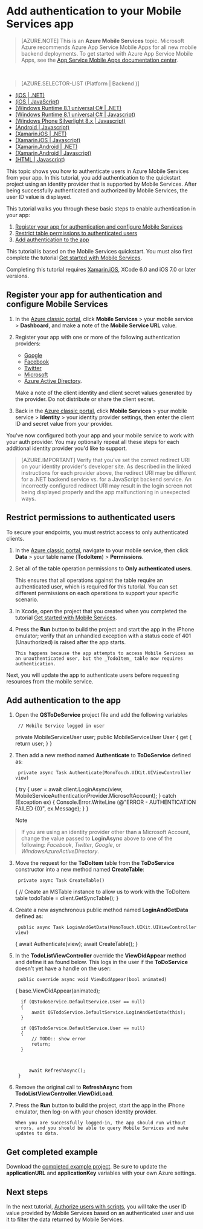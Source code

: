 <properties
    pageTitle="Get started with authentication (Xamarin.iOS) - Mobile Services"
    description="Learn how to use authentication in your Azure Mobile Services app for Xamarin.iOS."
    documentationCenter="xamarin"
    services="mobile-services"
    manager="dwrede"
    authors="lindydonna"
    editor=""/>


<tags
    ms.service="mobile-services"
    ms.workload="mobile"
    ms.tgt_pltfrm="mobile-xamarin-ios"
    ms.devlang="dotnet"
    ms.topic="article"
    ms.date="11/30/2015"
    ms.author="donnam"/>

# Add authentication to your Mobile Services app
>[AZURE.NOTE] This is an **Azure Mobile Services** topic.  Microsoft Azure recommends Azure App Service Mobile Apps for all new mobile backend deployments.
To get started with Azure App Service Mobile Apps, see the [App Service Mobile Apps documentation center](/documentation/services/app-service/mobile).


&nbsp;

> [AZURE.SELECTOR-LIST (Platform | Backend )]
- [(iOS | .NET)](../articles/mobile-services-dotnet-backend-ios-get-started-users.md)
- [(iOS | JavaScript)](../articles/mobile-services-ios-get-started-users.md)
- [(Windows Runtime 8.1 universal C# | .NET)](../articles/mobile-services-dotnet-backend-windows-universal-dotnet-get-started-users.md)
- [(Windows Runtime 8.1 universal C# | Javascript)](../articles/mobile-services-javascript-backend-windows-universal-dotnet-get-started-users.md)
- [(Windows Phone Silverlight 8.x | Javascript)](../articles/mobile-services-windows-phone-get-started-users.md)
- [(Android | Javascript)](../articles/mobile-services-android-get-started-users.md)
- [(Xamarin.iOS | .NET)](../articles/mobile-services-dotnet-backend-xamarin-ios-get-started-users.md)
- [(Xamarin.iOS | Javascript)](../articles/partner-xamarin-mobile-services-ios-get-started-users.md)
- [(Xamarin.Android | .NET)](../articles/mobile-services-dotnet-backend-xamarin-android-get-started-users.md)
- [(Xamarin.Android | Javascript)](../articles/partner-xamarin-mobile-services-android-get-started-users.md)
- [(HTML | Javascript)](../articles/mobile-services-html-get-started-users.md)


This topic shows you how to authenticate users in Azure Mobile Services from your app.  In this tutorial, you add authentication to the quickstart project using an identity provider that is supported by Mobile Services. After being successfully authenticated and authorized by Mobile Services, the user ID value is displayed.

This tutorial walks you through these basic steps to enable authentication in your app:

1. [Register your app for authentication and configure Mobile Services](#register.md)
2. [Restrict table permissions to authenticated users](#permissions.md)
3. [Add authentication to the app](#add-authentication.md)

This tutorial is based on the Mobile Services quickstart. You must also first complete the tutorial [Get started with Mobile Services](/develop/mobile/tutorials/get-started-xamarin-ios).

Completing this tutorial requires [Xamarin.iOS](http://xamarin.com/download), XCode 6.0 and iOS 7.0 or later versions.

## <a name="register"></a>Register your app for authentication and configure Mobile Services

1. In the [Azure classic portal](https://manage.windowsazure.com/), click **Mobile Services** > your mobile service > **Dashboard**, and make a note of the **Mobile Service URL** value.

2. Register your app with one or more of the following authentication providers:
   * [Google](mobile-services-how-to-register-google-authentication.md)
   * [Facebook](mobile-services-how-to-register-facebook-authentication.md)
   * [Twitter](mobile-services-how-to-register-twitter-authentication.md)
   * [Microsoft](mobile-services-how-to-register-microsoft-authentication.md)
   * [Azure Active Directory](mobile-services-how-to-register-active-directory-authentication.md). 
   
    Make a note of the client identity and client secret values generated by the provider. Do not distribute or share the client secret.

3. Back in the [Azure classic portal](https://manage.windowsazure.com/), click **Mobile Services** > your mobile service > **Identity** > your identity provider settings, then enter the client ID and secret value from your provider. 
 
You've now configured both your app and your mobile service to work with your auth provider. You may optionally repeat all these steps for each additional identity provider you'd like to support.

> [AZURE.IMPORTANT] Verify that you've set the correct redirect URI on your identity provider's developer site. As described in the linked instructions for each provider above, the redirect URI may be different for a .NET backend service vs. for a JavaScript backend service. An incorrectly configured redirect URI may result in the login screen not being displayed properly and the app malfunctioning in unexpected ways.


## <a name="permissions"></a>Restrict permissions to authenticated users

To secure your endpoints, you must restrict access to only authenticated clients. 

1. In the [Azure classic portal](https://manage.windowsazure.com/), navigate to your mobile service, then click  **Data** > your table name (**TodoItem**) > **Permissions**. 

2. Set all of the table operation permissions to **Only authenticated users**. 

	 This ensures that all operations against the table require an authenticated user, which is required for this tutorial. You can set different permissions on each operations to support your specific scenario.  


1. In Xcode, open the project that you created when you completed the tutorial [Get started with Mobile Services](/develop/mobile/tutorials/get-started-xamarin-ios).

2. Press the **Run** button to build the project and start the app in the iPhone emulator; verify that an unhandled exception with a status code of 401 (Unauthorized) is raised after the app starts.

       This happens because the app attempts to access Mobile Services as an unauthenticated user, but the _TodoItem_ table now requires authentication.


Next, you will update the app to authenticate users before requesting resources from the mobile service.

## <a name="add-authentication"></a>Add authentication to the app
1. Open the **QSToDoService** project file and add the following variables

        // Mobile Service logged in user
     private MobileServiceUser user;
     public MobileServiceUser User { get { return user; } }
2. Then add a new method named **Authenticate** to **ToDoService** defined as:

        private async Task Authenticate(MonoTouch.UIKit.UIViewController view)
     {
         try
         {
             user = await client.LoginAsync(view, MobileServiceAuthenticationProvider.MicrosoftAccount);
         }
         catch (Exception ex)
         {
             Console.Error.WriteLine (@"ERROR - AUTHENTICATION FAILED {0}", ex.Message);
         }
     }

   > [!NOTE]
> If you are using an identity provider other than a Microsoft Account, change the value passed to **LoginAsync** above to one of the following: _Facebook_, _Twitter_, _Google_, or _WindowsAzureActiveDirectory_.
> 
3. Move the request for the **ToDoItem** table from the **ToDoService** constructor into a new method named **CreateTable**:

        private async Task CreateTable()
     {
         // Create an MSTable instance to allow us to work with the ToDoItem table
         todoTable = client.GetSyncTable<ToDoItem>();
     }
4. Create a new asynchronous public method named **LoginAndGetData** defined as:

        public async Task LoginAndGetData(MonoTouch.UIKit.UIViewController view)
     {
         await Authenticate(view);
         await CreateTable();
     }
5. In the **TodoListViewController** override the **ViewDidAppear** method and define it as found below. This logs in the user if the **ToDoService** doesn't yet have a handle on the user:

        public override async void ViewDidAppear(bool animated)
     {
         base.ViewDidAppear(animated);

         if (QSTodoService.DefaultService.User == null)
         {
             await QSTodoService.DefaultService.LoginAndGetData(this);
         }

         if (QSTodoService.DefaultService.User == null)
         {
             // TODO:: show error
             return;
         }



            await RefreshAsync();
        }
1. Remove the original call to **RefreshAsync** from **TodoListViewController.ViewDidLoad**.

2. Press the **Run** button to build the project, start the app in the iPhone emulator, then log-on with your chosen identity provider.

       When you are successfully logged-in, the app should run without errors, and you should be able to query Mobile Services and make updates to data.


## Get completed example
Download the [completed example project](http://go.microsoft.com/fwlink/p/?LinkId=331328). Be sure to update the **applicationURL** and **applicationKey** variables with your own Azure settings.

## <a name="next-steps"></a>Next steps
In the next tutorial, [Authorize users with scripts](/develop/mobile/tutorials/authorize-users-in-scripts-xamarin-ios), you will take the user ID value provided by Mobile Services based on an authenticated user and use it to filter the data returned by Mobile Services.

<!-- Anchors. -->

[Register your app for authentication and configure Mobile Services]: #register
[Restrict table permissions to authenticated users]: #permissions
[Add authentication to the app]: #add-authentication
[Next Steps]:#next-steps

<!-- Images. -->

[4]: ./media/partner-xamarin-mobile-services-ios-get-started-users/mobile-services-selection.png
[5]: ./media/partner-xamarin-mobile-services-ios-get-started-users/mobile-service-uri.png
[13]: ./media/partner-xamarin-mobile-services-ios-get-started-users/mobile-identity-tab.png
[14]: ./media/partner-xamarin-mobile-services-ios-get-started-users/mobile-portal-data-tables.png
[15]: ./media/partner-xamarin-mobile-services-ios-get-started-users/mobile-portal-change-table-perms.png

<!-- URLs. TODO:: update completed example project link with project download -->

[Submit an app page]: http://go.microsoft.com/fwlink/p/?LinkID=266582
[My Applications]: http://go.microsoft.com/fwlink/p/?LinkId=262039
[Live SDK for Windows]: http://go.microsoft.com/fwlink/p/?LinkId=262253

[Get started with Mobile Services]: /develop/mobile/tutorials/get-started-xamarin-ios
[Get started with data]: /develop/mobile/tutorials/get-started-with-data-xamarin-ios
[Get started with authentication]: /develop/mobile/tutorials/get-started-with-users-xamarin-ios
[Get started with push notifications]: /develop/mobile/tutorials/-get-started-with-push-xamarin-ios
[Authorize users with scripts]: /develop/mobile/tutorials/authorize-users-in-scripts-xamarin-ios
[completed example project]: http://go.microsoft.com/fwlink/p/?LinkId=331328
[Xamarin.iOS]: http://xamarin.com/download
